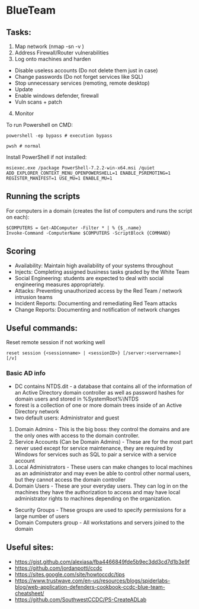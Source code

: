# BlueTeam

## Tasks:
1. Map network (nmap -sn -v <IP RANGE>)
2. Address Firewall/Router vulnerabilities 
3. Log onto machines and harden
* Disable useless accounts (Do not delete them just in case)
* Change passwords (Do not forget services like SQL)
* Stop unnecessary services (remoting, remote desktop)
* Update
* Enable windows defender, firewall
* Vuln scans + patch
4. Monitor


To run Powershell on CMD: 
```
powershell -ep bypass # execution bypass
```
```
pwsh # normal
```
Install PowerShell if not installed:
```
msiexec.exe /package PowerShell-7.2.2-win-x64.msi /quiet ADD_EXPLORER_CONTEXT_MENU_OPENPOWERSHELL=1 ENABLE_PSREMOTING=1 REGISTER_MANIFEST=1 USE_MU=1 ENABLE_MU=1
```

## Running the scripts
For computers in a domain (creates the list of computers and runs the script on each):
```
$COMPUTERS = Get-ADComputer -Filter * | % {$_.name} 
Invoke-Command -ComputerName $COMPUTERS -ScriptBlock {COMMAND}
```

## Scoring 
* Availability: Maintain high availability of your systems throughout
* Injects: Completing assigned business tasks graded by the White Team
* Social Engineering: students are expected to deal with social engineering measures appropriately.
* Attacks: Preventing unauthorized access by the Red Team / network intrusion teams
* Incident Reports: Documenting and remediating Red Team attacks
* Change Reports: Documenting and notification of network changes
  
## Useful commands:
Reset remote session if not working well
```
reset session {<sessionname> | <sessionID>} [/server:<servername>] [/v]
```
  
### Basic AD info
* DC contains NTDS.dit - a database that contains all of the information of an Active Directory domain controller as well as password hashes for domain users and stored in %SystemRoot%\NTDS
* forest is a collection of one or more domain trees inside of an Active Directory network
* two default users: Administrator and guest
1. Domain Admins - This is the big boss: they control the domains and are the only ones with access to the domain controller.
2. Service Accounts (Can be Domain Admins) - These are for the most part never used except for service maintenance, they are required by Windows for services such as SQL to pair a service with a service account
3. Local Administrators - These users can make changes to local machines as an administrator and may even be able to control other normal users, but they cannot access the domain controller
4. Domain Users - These are your everyday users. They can log in on the machines they have the authorization to access and may have local administrator rights to machines depending on the organization.
* Security Groups - These groups are used to specify permissions for a large number of users
* Domain Computers group - All workstations and servers joined to the domain
  
## Useful sites:
* https://gist.github.com/alexiasa/fba4466849fde5b9ec3dd3cd7d1b3e9f
* https://github.com/jordanpotti/ccdc
* https://sites.google.com/site/howtoccdc/tips
* https://www.trustwave.com/en-us/resources/blogs/spiderlabs-blog/web-application-defenders-cookbook-ccdc-blue-team-cheatsheet/
* https://github.com/SouthwestCCDC/PS-CreateADLab
